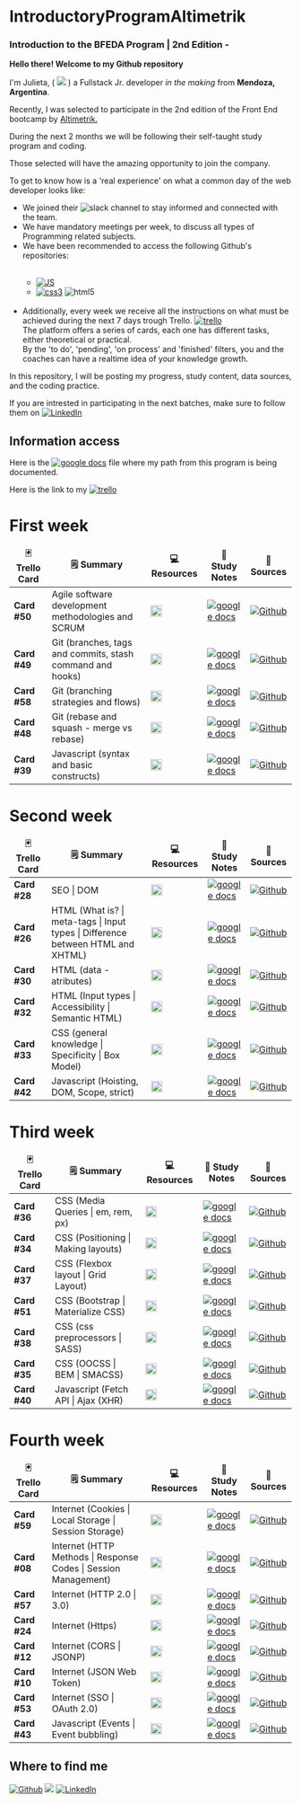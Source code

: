 # IntroductoryProgramAltimetrik

<h3> Introduction to the BFEDA Program | 2nd Edition - </h3>

<p><b>Hello there! Welcome to my Github repository</b></p>
<p>I'm Julieta, ( <a href="https://github.com/Ju-oogle" target="_blank"><img src="https://img.shields.io/badge/About-green?&style=for-the-flat&logo=aboutdotme&logoColor=white"></a> ) a Fullstack Jr. developer <em>in the making</em> from <b>Mendoza, Argentina</b>.</p>

<p>Recently, I was selected to participate in the 2nd edition of the Front End bootcamp by <a href="https://www.linkedin.com/company/altimetrik/" target="_blank">Altimetrik.</a>

<p>During the next 2 months we will be following their self-taught study program and coding.</p>
<p>Those selected will have the amazing opportunity to join the company.</p>

<p>To get to know how is a 'real experience' on what a common day of the web developer looks like:

<ul type="cyrcle">
    <li>We joined their  <img alt="slack" src="https://img.shields.io/badge/Slack-blueviolet?&style=for-the-flat&logo=slack&logoColor=white"/>  channel to stay informed and connected with the team.</li>
    <li>We have mandatory meetings per week, to discuss all types of Programming related subjects.</li>
    <li>We have been recommended to access the following Github's repositories:</li></br> 
      <ul type="cyrcle">
      <li><a href="https://github.com/Asabeneh/30-Days-Of-JavaScript" target="_blank"><img alt="JS" src="https://img.shields.io/badge/Javascript-yellow?&style=for-the-flat&logo=javascript&logoColor=white"></a></li>
      <li><a href="https://www.youtube.com/playlist?list=PL4cUxeGkcC9ivBf_eKCPIAYXWzLlPAm6G" target="_blank"><img alt="css3" src="https://img.shields.io/badge/CSS3-blue?&style=for-the-flat&logo=css3&logoColor=white"></a> <img alt="html5" src="https://img.shields.io/badge/HTML5-orange?&style=for-the-flat&logo=html5&logoColor=white"></a></li>
</ul></br> 
    <li>Additionally, every week we receive all the instructions on what must be achieved during the next 7 days trough Trello. <a href="https://trello.com/es" target="_blank"><img alt="trello" src="https://img.shields.io/badge/Trello-blue?&style=for-the-flat&logo=trello&logoColor=white"></a></br> The platform offers a series of cards, each one has different tasks, either theoretical or practical.</br> By the 'to do', 'pending', 'on process' and 'finished' filters, you and the coaches can have a realtime idea of your knowledge growth.</li>
</ul></p>

<p>In this repository, I will be posting my progress, study content, data sources, and the coding practice.</p>

<p>If you are intrested in participating in the next batches, make sure to follow them on <a href="https://www.linkedin.com/company/altimetrik/posts/?feedView=all" target="_blank"><img alt="LinkedIn" src="https://img.shields.io/badge/LinkedIn-%230077B5.svg?&style=for-the-flat&logo=linkedin&logoColor=white"></a>
</p>

## Information access

<p>Here is the <a href="https://docs.google.com/document/d/1pVQDZ1HwT11jFiImkT1QuoQdv71whgUIumcxEbGAu6k/edit?usp=sharing" target="_blank"><img alt="google docs" src="https://img.shields.io/badge/Google%20Doc-green?&style=for-the-flat&logo=googlesheets&logoColor=white"></a> file where my path from this program is being documented.</p>
<p>Here is the link to my <a href="https://trello.com/b/WgfNtKGO/juoogles-workspace-bfeda-2nd-edition" target="_blank"><img alt="trello" src="https://img.shields.io/badge/Trello-blue?&style=for-the-flat&logo=trello&logoColor=white"></a></p>

# First week

<table>
  <thead align="center">
    <tr border: none;>
      <td><b>🃏 Trello Card</b></td>
      <td><b>🗒️ Summary</b></td>
      <td><b>💻 Resources</b></td>
      <td><b>💾 Study Notes</b></td>
      <td><b>🔗 Sources</b></td>
    </tr>
  </thead>
  <tbody>
    <tr>
      <td><b>Card #50</b></td>
      <td> Agile software development methodologies and SCRUM</td>
      <td><code><img alt="agile scrum" height="20" src="https://img.shields.io/badge/agile%20&%20SCRUM-ff69b4?&style=for-the-flat&logo=circle&logoColor=white"></td></code></td>
      <td><a href="https://docs.google.com/document/d/1pVQDZ1HwT11jFiImkT1QuoQdv71whgUIumcxEbGAu6k/edit?usp=sharing" target="_blank"><img alt="google docs"src="https://img.shields.io/badge/Google%20Doc-green?&style=for-the-flat&logo=googlesheets&logoColor=white"></a></td>
      <td><a href="https://github.com/Ju-oogle/introductoryProgramAltimetrik/tree/master/studyMaterial/Agile%20%26%20Scrum" target="_blank"><img alt="Github" src="https://img.shields.io/badge/GitHub-orange?&style=for-the-flat&logo=github&logoColor=white"></a></td>
    </tr>
    <tr>
      <td><b>Card #49</b></td>
      <td> Git (branches, tags and commits, stash command and hooks)</td>
      <td><code><img alt="Git" height="20" src="https://img.shields.io/badge/git-yellow?&style=for-the-flat&logo=git&logoColor=white"></code></td>
      <td><a href="https://docs.google.com/document/d/1pVQDZ1HwT11jFiImkT1QuoQdv71whgUIumcxEbGAu6k/edit?usp=sharing" target="_blank"><img alt="google docs" src="https://img.shields.io/badge/Google%20Doc-green?&style=for-the-flat&logo=googlesheets&logoColor=white"></a></td>
      <td><a href="https://github.com/Ju-oogle/introductoryProgramAltimetrik/tree/master/studyMaterial/Git" target="_blank"><img alt="Github" src="https://img.shields.io/badge/GitHub-orange?&style=for-the-flat&logo=github&logoColor=white"></a></td>
    </tr>
   <tr>
      <td><b>Card #58</b></td>
      <td> Git (branching strategies and flows)</td>
      <td><code><img alt="Git" height="20" src="https://img.shields.io/badge/git-yellow?&style=for-the-flat&logo=git&logoColor=white"></code></td>
      <td><a href="https://docs.google.com/document/d/1pVQDZ1HwT11jFiImkT1QuoQdv71whgUIumcxEbGAu6k/edit?usp=sharing" target="_blank"><img alt="google docs" src="https://img.shields.io/badge/Google%20Doc-green?&style=for-the-flat&logo=googlesheets&logoColor=white"></a></td>
      <td><a href="https://github.com/Ju-oogle/introductoryProgramAltimetrik/tree/master/studyMaterial/Git" target="_blank"><img alt="Github" src="https://img.shields.io/badge/GitHub-orange?&style=for-the-flat&logo=github&logoColor=white"></a></td>
    </tr>
    <tr>
      <td><b>Card #48</b></td>
      <td> Git (rebase and squash - merge vs rebase)</td>
      <td><code><img alt="Git" height="20" src="https://img.shields.io/badge/git-yellow?&style=for-the-flat&logo=git&logoColor=white"></code></td>
      <td><a href="https://docs.google.com/document/d/1pVQDZ1HwT11jFiImkT1QuoQdv71whgUIumcxEbGAu6k/edit?usp=sharing" target="_blank"><img alt="google docs" src="https://img.shields.io/badge/Google%20Doc-green?&style=for-the-flat&logo=googlesheets&logoColor=white"></a></td>
      <td><a href="https://github.com/Ju-oogle/introductoryProgramAltimetrik/tree/master/studyMaterial/Git" target="_blank"><img alt="Github" src="https://img.shields.io/badge/GitHub-orange?&style=for-the-flat&logo=github&logoColor=white"></a></td>
    </tr>
   <tr>
      <td><b>Card #39</b></td>
      <td> Javascript (syntax and basic constructs)</td>
      <td><code><img alt="JS" height="20" src="https://img.shields.io/badge/javascript-orange?&style=for-the-flat&logo=javascript&logoColor=white"></code></td>
      <td><a href="https://docs.google.com/document/d/1pVQDZ1HwT11jFiImkT1QuoQdv71whgUIumcxEbGAu6k/edit?usp=sharing" target="_blank"><img alt="google docs" src="https://img.shields.io/badge/Google%20Doc-green?&style=for-the-flat&logo=googlesheets&logoColor=white"></a></td>
      <td><a href="https://github.com/Ju-oogle/introductoryProgramAltimetrik/tree/master/studyMaterial/Javascript" target="_blank"><img alt="Github" src="https://img.shields.io/badge/GitHub-orange?&style=for-the-flat&logo=github&logoColor=white"></a></td>
    </tr>
  </tbody>
</table>

# Second week

<table>
  <thead align="center">
    <tr border: none;>
      <td><b>🃏 Trello Card</b></td>
      <td><b>🗒️ Summary</b></td>
      <td><b>💻 Resources</b></td>
      <td><b>💾 Study Notes</b></td>
      <td><b>🔗 Sources</b></td>
    </tr>
  </thead>
  <tbody>
    <tr>
      <td><b>Card #28</b></td>
      <td> SEO | DOM </td>
      <td><code><img alt="seo dom" height="20" src="https://img.shields.io/badge/SEO%20%7C%20DOM-red?&style=for-the-flat&logo=cachet& logoColor=white"></code></td>
      <td><a href="https://docs.google.com/document/d/1pVQDZ1HwT11jFiImkT1QuoQdv71whgUIumcxEbGAu6k/edit?usp=sharing" target="_blank"><img alt="google docs"src="https://img.shields.io/badge/Google%20Doc-green?&style=for-the-flat&logo=googlesheets&logoColor=white"></a></td>
      <td><a href="https://github.com/Ju-oogle/introductoryProgramAltimetrik/tree/master/studyMaterial/SEO%20%26%20DOM" target="_blank"><img alt="Github" src="https://img.shields.io/badge/GitHub-orange?&style=for-the-flat&logo=github&logoColor=white"></a></td>
    </tr>
     <tr>
      <td><b>Card #26</b></td>
      <td> HTML (What is? | meta-tags | Input types | Difference between HTML and XHTML) </td>
      <td><code><img alt="html" height="20" src="https://img.shields.io/badge/git-yellow?&style=for-the-flat&logo=git&logoColor=white"></code></td>
      <td><a href="https://docs.google.com/document/d/1pVQDZ1HwT11jFiImkT1QuoQdv71whgUIumcxEbGAu6k/edit?usp=sharing" target="_blank"><img alt="google docs" src="https://img.shields.io/badge/Google%20Doc-green?&style=for-the-flat&logo=googlesheets&logoColor=white"></a></td>
      <td><a href="https://github.com/Ju-oogle/introductoryProgramAltimetrik/tree/master/studyMaterial/HTML5" target="_blank"><img alt="Github" src="https://img.shields.io/badge/GitHub-orange?&style=for-the-flat&logo=github&logoColor=white"></a></td>
    </tr>
    <tr>
      <td><b>Card #30</b></td>
      <td> HTML (data - atributes)</td>
      <td><code><img alt="html" height="20" src="https://img.shields.io/badge/git-yellow?&style=for-the-flat&logo=git&logoColor=white"></code></td>
      <td><a href="https://docs.google.com/document/d/1pVQDZ1HwT11jFiImkT1QuoQdv71whgUIumcxEbGAu6k/edit?usp=sharing" target="_blank"><img alt="google docs" src="https://img.shields.io/badge/Google%20Doc-green?&style=for-the-flat&logo=googlesheets&logoColor=white"></a></td>
      <td><a href="https://github.com/Ju-oogle/introductoryProgramAltimetrik/tree/master/studyMaterial/HTML5" target="_blank"><img alt="Github" src="https://img.shields.io/badge/GitHub-orange?&style=for-the-flat&logo=github&logoColor=white"></a></td>
    </tr>
    <tr>
      <td><b>Card #32</b></td>
      <td> HTML (Input types | Accessibility | Semantic HTML)</td>
      <td><code><img alt="html" height="20" src="https://img.shields.io/badge/git-yellow?&style=for-the-flat&logo=git&logoColor=white"></code></td>
      <td><a href="https://docs.google.com/document/d/1pVQDZ1HwT11jFiImkT1QuoQdv71whgUIumcxEbGAu6k/edit?usp=sharing" target="_blank"><img alt="google docs" src="https://img.shields.io/badge/Google%20Doc-green?&style=for-the-flat&logo=googlesheets&logoColor=white"></a></td>
      <td><a href="https://github.com/Ju-oogle/introductoryProgramAltimetrik/tree/master/studyMaterial/HTML5" target="_blank"><img alt="Github" src="https://img.shields.io/badge/GitHub-orange?&style=for-the-flat&logo=github&logoColor=white"></a></td>
    </tr>
   <td><b>Card #33</b></td>
      <td> CSS (general knowledge | Specificity | Box Model) </td>
      <td><code><img alt="css3" height="20" src="https://img.shields.io/badge/CSS3-blue?&style=for-the-flat&logo=css3&logoColor=white"></code></td>
      <td><a href="https://docs.google.com/document/d/1pVQDZ1HwT11jFiImkT1QuoQdv71whgUIumcxEbGAu6k/edit?usp=sharing" target="_blank"><img alt="google docs" src="https://img.shields.io/badge/Google%20Doc-green?&style=for-the-flat&logo=googlesheets&logoColor=white"></a></td>
      <td><a href="https://github.com/Ju-oogle/introductoryProgramAltimetrik/tree/master/studyMaterial/CSS3" target="_blank"><img alt="Github" src="https://img.shields.io/badge/GitHub-orange?&style=for-the-flat&logo=github&logoColor=white"></a></td>
    </tr>
    <tr>
      <td><b>Card #42</b></td>
      <td> Javascript (Hoisting, DOM, Scope, strict)</td>
      <td><code><img alt="JS" height="20" src="https://img.shields.io/badge/javascript-orange?&style=for-the-flat&logo=javascript&logoColor=white"></code></td>
      <td><a href="https://docs.google.com/document/d/1pVQDZ1HwT11jFiImkT1QuoQdv71whgUIumcxEbGAu6k/edit?usp=sharing" target="_blank"><img alt="google docs" src="https://img.shields.io/badge/Google%20Doc-green?&style=for-the-flat&logo=googlesheets&logoColor=white"></a></td>
      <td><a href="https://github.com/Ju-oogle/introductoryProgramAltimetrik/tree/master/studyMaterial/Javascript" target="_blank"><img alt="Github" src="https://img.shields.io/badge/GitHub-orange?&style=for-the-flat&logo=github&logoColor=white"></a></td>
    </tr>
      </tbody>
</table>

# Third week

<table>
  <thead align="center">
    <tr border: none;>
      <td><b>🃏 Trello Card</b></td>
      <td><b>🗒️ Summary</b></td>
      <td><b>💻 Resources</b></td>
      <td><b>💾 Study Notes</b></td>
      <td><b>🔗 Sources</b></td>
    </tr>
  </thead>
  <tbody>
  <tr>
   <td><b>Card #36</b></td>
      <td> CSS (Media Queries | em, rem, px) </td>
      <td><code><img alt="css3" height="20" src="https://img.shields.io/badge/CSS3-blue?&style=for-the-flat&logo=css3&logoColor=white"></code></td>
      <td><a href="https://docs.google.com/document/d/1pVQDZ1HwT11jFiImkT1QuoQdv71whgUIumcxEbGAu6k/edit?usp=sharing" target="_blank"><img alt="google docs" src="https://img.shields.io/badge/Google%20Doc-green?&style=for-the-flat&logo=googlesheets&logoColor=white"></a></td>
      <td><a href="https://github.com/Ju-oogle/introductoryProgramAltimetrik/tree/master/studyMaterial/CSS" target="_blank"><img alt="Github" src="https://img.shields.io/badge/GitHub-orange?&style=for-the-flat&logo=github&logoColor=white"></a></td>
    </tr>
     <tr>
   <td><b>Card #34</b></td>
      <td> CSS (Positioning | Making layouts) </td>
      <td><code><img alt="css3" height="20" src="https://img.shields.io/badge/CSS3-blue?&style=for-the-flat&logo=css3&logoColor=white"></code></td>
      <td><a href="https://docs.google.com/document/d/1pVQDZ1HwT11jFiImkT1QuoQdv71whgUIumcxEbGAu6k/edit?usp=sharing" target="_blank"><img alt="google docs" src="https://img.shields.io/badge/Google%20Doc-green?&style=for-the-flat&logo=googlesheets&logoColor=white"></a></td>
      <td><a href="https://github.com/Ju-oogle/introductoryProgramAltimetrik/tree/master/studyMaterial/CSS" target="_blank"><img alt="Github" src="https://img.shields.io/badge/GitHub-orange?&style=for-the-flat&logo=github&logoColor=white"></a></td>
    </tr>
     <tr>
   <td><b>Card #37</b></td>
      <td> CSS (Flexbox layout | Grid Layout) </td>
      <td><code><img alt="css3" height="20" src="https://img.shields.io/badge/CSS3-blue?&style=for-the-flat&logo=css3&logoColor=white"></code></td>
      <td><a href="https://docs.google.com/document/d/1pVQDZ1HwT11jFiImkT1QuoQdv71whgUIumcxEbGAu6k/edit?usp=sharing" target="_blank"><img alt="google docs" src="https://img.shields.io/badge/Google%20Doc-green?&style=for-the-flat&logo=googlesheets&logoColor=white"></a></td>
      <td><a href="https://github.com/Ju-oogle/introductoryProgramAltimetrik/tree/master/studyMaterial/CSS" target="_blank"><img alt="Github" src="https://img.shields.io/badge/GitHub-orange?&style=for-the-flat&logo=github&logoColor=white"></a></td>
    </tr>
     <tr>
   <td><b>Card #51</b></td>
      <td> CSS (Bootstrap | Materialize CSS) </td>
      <td><code><img alt="bootstrap" height="20" src="https://img.shields.io/badge/Bootstrap-purple?&style=for-the-flat&logo=bootstrap&logoColor=white"></code></td>
      <td><a href="https://docs.google.com/document/d/1pVQDZ1HwT11jFiImkT1QuoQdv71whgUIumcxEbGAu6k/edit?usp=sharing" target="_blank"><img alt="google docs" src="https://img.shields.io/badge/Google%20Doc-green?&style=for-the-flat&logo=googlesheets&logoColor=white"></a></td>
      <td><a href="https://github.com/Ju-oogle/introductoryProgramAltimetrik/tree/master/studyMaterial/CSS/CSS%20framework" target="_blank"><img alt="Github" src="https://img.shields.io/badge/GitHub-orange?&style=for-the-flat&logo=github&logoColor=white"></a></td>
    </tr>
        <tr>
   <td><b>Card #38</b></td>
      <td> CSS (css preprocessors | SASS) </td>
      <td><code><img alt="css3" height="20" src="https://img.shields.io/badge/CSS3-blue?&style=for-the-flat&logo=css3&logoColor=white"></code></td>
      <td><a href="https://docs.google.com/document/d/1pVQDZ1HwT11jFiImkT1QuoQdv71whgUIumcxEbGAu6k/edit?usp=sharing" target="_blank"><img alt="google docs" src="https://img.shields.io/badge/Google%20Doc-green?&style=for-the-flat&logo=googlesheets&logoColor=white"></a></td>
      <td><a href="https://github.com/Ju-oogle/introductoryProgramAltimetrik/tree/master/studyMaterial/CSS" target="_blank"><img alt="Github" src="https://img.shields.io/badge/GitHub-orange?&style=for-the-flat&logo=github&logoColor=white"></a></td>
    </tr>
        <tr>
   <td><b>Card #35</b></td>
      <td> CSS (OOCSS | BEM | SMACSS) </td>
      <td><code><img alt="css3" height="20" src="https://img.shields.io/badge/CSS3-blue?&style=for-the-flat&logo=css3&logoColor=white"></code></td>
      <td><a href="https://docs.google.com/document/d/1pVQDZ1HwT11jFiImkT1QuoQdv71whgUIumcxEbGAu6k/edit?usp=sharing" target="_blank"><img alt="google docs" src="https://img.shields.io/badge/Google%20Doc-green?&style=for-the-flat&logo=googlesheets&logoColor=white"></a></td>
      <td><a href="https://github.com/Ju-oogle/introductoryProgramAltimetrik/tree/master/studyMaterial/CSS3" target="_blank"><img alt="Github" src="https://img.shields.io/badge/GitHub-orange?&style=for-the-flat&logo=github&logoColor=white"></a></td>
    </tr>
  <tr>
      <td><b>Card #40</b></td>
      <td> Javascript (Fetch API | Ajax (XHR)</td>
      <td><code><img alt="JS" height="20" src="https://img.shields.io/badge/javascript-orange?&style=for-the-flat&logo=javascript&logoColor=white"></code></td>
      <td><a href="https://docs.google.com/document/d/1pVQDZ1HwT11jFiImkT1QuoQdv71whgUIumcxEbGAu6k/edit?usp=sharing" target="_blank"><img alt="google docs" src="https://img.shields.io/badge/Google%20Doc-green?&style=for-the-flat&logo=googlesheets&logoColor=white"></a></td>
      <td><a href="https://github.com/Ju-oogle/introductoryProgramAltimetrik/tree/master/studyMaterial/Javascript" target="_blank"><img alt="Github" src="https://img.shields.io/badge/GitHub-orange?&style=for-the-flat&logo=github&logoColor=white"></a></td>
    </tr>
    </tbody>
</table>


# Fourth week

<table>
  <thead align="center">
    <tr border: none;>
      <td><b>🃏 Trello Card</b></td>
      <td><b>🗒️ Summary</b></td>
      <td><b>💻 Resources</b></td>
      <td><b>💾 Study Notes</b></td>
      <td><b>🔗 Sources</b></td>
    </tr>
  </thead>
  <tbody>
  <tr>
   <td><b>Card #59</b></td>
      <td>Internet (Cookies | Local Storage | Session Storage) </td>
      <td><code><img alt="Internet" height="20" src="https://img.shields.io/badge/Internet-turquoise?&style=for-the-flat&logo=pinboard&logoColor=white"></code></td>
      <td><a href="https://docs.google.com/document/d/1pVQDZ1HwT11jFiImkT1QuoQdv71whgUIumcxEbGAu6k/edit?usp=sharing" target="_blank"><img alt="google docs" src="https://img.shields.io/badge/Google%20Doc-green?&style=for-the-flat&logo=googlesheets&logoColor=white"></a></td>
      <td><a href="https://github.com/Ju-oogle/introductoryProgramAltimetrik/tree/master/studyMaterial/Internet" target="_blank"><img alt="Github" src="https://img.shields.io/badge/GitHub-orange?&style=for-the-flat&logo=github&logoColor=white"></a></td>
    </tr>
     <tr>
   <td><b>Card #08</b></td>
      <td> Internet (HTTP Methods | Response Codes | Session Management) </td>
      <td><code><img alt="Internet" height="20" src="https://img.shields.io/badge/Internet-turquoise?&style=for-the-flat&logo=pinboard&logoColor=white"></code></td>
      <td><a href="https://docs.google.com/document/d/1pVQDZ1HwT11jFiImkT1QuoQdv71whgUIumcxEbGAu6k/edit?usp=sharing" target="_blank"><img alt="google docs" src="https://img.shields.io/badge/Google%20Doc-green?&style=for-the-flat&logo=googlesheets&logoColor=white"></a></td>
      <td><a href="https://github.com/Ju-oogle/introductoryProgramAltimetrik/tree/master/studyMaterial/Internet" target="_blank"><img alt="Github" src="https://img.shields.io/badge/GitHub-orange?&style=for-the-flat&logo=github&logoColor=white"></a></td>
    </tr>
     <tr>
   <td><b>Card #57</b></td>
      <td> Internet (HTTP 2.0 | 3.0) </td>
      <td><code><img alt="Internet" height="20" src="https://img.shields.io/badge/Internet-turquoise?&style=for-the-flat&logo=pinboard&logoColor=white"></code></td>
      <td><a href="https://docs.google.com/document/d/1pVQDZ1HwT11jFiImkT1QuoQdv71whgUIumcxEbGAu6k/edit?usp=sharing" target="_blank"><img alt="google docs" src="https://img.shields.io/badge/Google%20Doc-green?&style=for-the-flat&logo=googlesheets&logoColor=white"></a></td>
      <td><a href="https://github.com/Ju-oogle/introductoryProgramAltimetrik/tree/master/studyMaterial/Internet" target="_blank"><img alt="Github" src="https://img.shields.io/badge/GitHub-orange?&style=for-the-flat&logo=github&logoColor=white"></a></td>
    </tr>
     <tr>
   <td><b>Card #24</b></td>
      <td> Internet (Https) </td>
       <td><code><img alt="Internet" height="20" src="https://img.shields.io/badge/Internet-turquoise?&style=for-the-flat&logo=pinboard&logoColor=white"></code></td>
      <td><a href="https://docs.google.com/document/d/1pVQDZ1HwT11jFiImkT1QuoQdv71whgUIumcxEbGAu6k/edit?usp=sharing" target="_blank"><img alt="google docs" src="https://img.shields.io/badge/Google%20Doc-green?&style=for-the-flat&logo=googlesheets&logoColor=white"></a></td>
      <td><a href="https://github.com/Ju-oogle/introductoryProgramAltimetrik/tree/master/studyMaterial/Internet" target="_blank"><img alt="Github" src="https://img.shields.io/badge/GitHub-orange?&style=for-the-flat&logo=github&logoColor=white"></a></td>
    </tr>
        <tr>
   <td><b>Card #12</b></td>
      <td> Internet (CORS | JSONP) </td>
      <td><code><img alt="Internet" height="20" src="https://img.shields.io/badge/Internet-turquoise?&style=for-the-flat&logo=pinboard&logoColor=white"></code></td>
      <td><a href="https://docs.google.com/document/d/1pVQDZ1HwT11jFiImkT1QuoQdv71whgUIumcxEbGAu6k/edit?usp=sharing" target="_blank"><img alt="google docs" src="https://img.shields.io/badge/Google%20Doc-green?&style=for-the-flat&logo=googlesheets&logoColor=white"></a></td>
      <td><a href="https://github.com/Ju-oogle/introductoryProgramAltimetrik/tree/master/studyMaterial/Internet" target="_blank"><img alt="Github" src="https://img.shields.io/badge/GitHub-orange?&style=for-the-flat&logo=github&logoColor=white"></a></td>
    </tr>
        <tr>
   <td><b>Card #10</b></td>
      <td> Internet (JSON Web Token) </td>
       <td><code><img alt="Internet" height="20" src="https://img.shields.io/badge/Internet-turquoise?&style=for-the-flat&logo=pinboard&logoColor=white"></code></td>
      <td><a href="https://docs.google.com/document/d/1pVQDZ1HwT11jFiImkT1QuoQdv71whgUIumcxEbGAu6k/edit?usp=sharing" target="_blank"><img alt="google docs" src="https://img.shields.io/badge/Google%20Doc-green?&style=for-the-flat&logo=googlesheets&logoColor=white"></a></td>
      <td><a href="https://github.com/Ju-oogle/introductoryProgramAltimetrik/tree/master/studyMaterial/Internet" target="_blank"><img alt="Github" src="https://img.shields.io/badge/GitHub-orange?&style=for-the-flat&logo=github&logoColor=white"></a></td>
    </tr>
  <tr>
      <td><b>Card #53</b></td>
      <td> Internet (SSO | OAuth 2.0)</td>
       <td><code><img alt="Internet" height="20" src="https://img.shields.io/badge/Internet-turquoise?&style=for-the-flat&logo=pinboard&logoColor=white"></code></td>
      <td><a href="https://docs.google.com/document/d/1pVQDZ1HwT11jFiImkT1QuoQdv71whgUIumcxEbGAu6k/edit?usp=sharing" target="_blank"><img alt="google docs" src="https://img.shields.io/badge/Google%20Doc-green?&style=for-the-flat&logo=googlesheets&logoColor=white"></a></td>
      <td><a href="https://github.com/Ju-oogle/introductoryProgramAltimetrik/tree/master/studyMaterial/Internet" target="_blank"><img alt="Github" src="https://img.shields.io/badge/GitHub-orange?&style=for-the-flat&logo=github&logoColor=white"></a></td>
    </tr>
  <tr>
      <td><b>Card #43</b></td>
      <td> Javascript (Events | Event bubbling)</td>
      <td><code><img alt="JS" height="20" src="https://img.shields.io/badge/javascript-orange?&style=for-the-flat&logo=javascript&logoColor=white"></code></td>
      <td><a href="https://docs.google.com/document/d/1pVQDZ1HwT11jFiImkT1QuoQdv71whgUIumcxEbGAu6k/edit?usp=sharing" target="_blank"><img alt="google docs" src="https://img.shields.io/badge/Google%20Doc-green?&style=for-the-flat&logo=googlesheets&logoColor=white"></a></td>
      <td><a href="https://github.com/Ju-oogle/introductoryProgramAltimetrik/tree/master/studyMaterial/Javascript" target="_blank"><img alt="Github" src="https://img.shields.io/badge/GitHub-orange?&style=for-the-flat&logo=github&logoColor=white"></a></td>
    </tr>
    </tbody>
</table>

## Where to find me

<p><a href="https://github.com/Ju-oogle" target="_blank"><img alt="Github" src="https://img.shields.io/badge/GitHub-orange?&style=for-the-flat&logo=github&logoColor=white"></a> <a href="mailto:juoogle@gmail.com" target="_blank"><img src="https://img.shields.io/badge/Gmail-red?&style=for-the-flat&logo=gmail&logoColor=white"></a> <a href="www.linkedin.com/in/julieta-zavalla-alcala" target="_blank"><img alt="LinkedIn" src="https://img.shields.io/badge/LinkedIn-%230077B5.svg?&style=for-the-flat&logo=linkedin&logoColor=white"></a>
</p>
